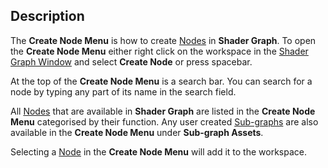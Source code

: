 ## Description

The **Create Node Menu** is how to create [Nodes](https://github.com/Unity-Technologies/ShaderGraph/wiki/Node) in **Shader Graph**. To open the **Create Node Menu** either right click on the workspace in the [Shader Graph Window](https://github.com/Unity-Technologies/ShaderGraph/wiki/Shader-Graph-Window) and select **Create Node** or press spacebar.

At the top of the **Create Node Menu** is a search bar. You can search for a node by typing any part of its name in the search field.

All [Nodes](https://github.com/Unity-Technologies/ShaderGraph/wiki/Node) that are available in **Shader Graph** are listed in the **Create Node Menu** categorised by their function. Any user created [Sub-graphs](https://github.com/Unity-Technologies/ShaderGraph/wiki/Sub-graph) are also available in the **Create Node Menu** under **Sub-graph Assets**.

Selecting a [Node](https://github.com/Unity-Technologies/ShaderGraph/wiki/Node) in the **Create Node Menu** will add it to the workspace.